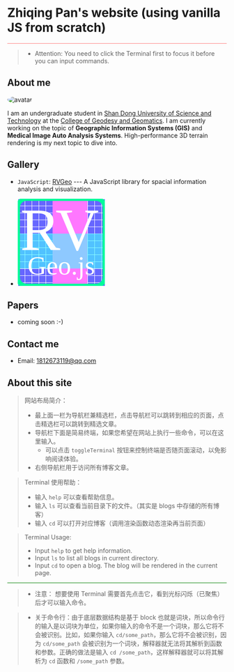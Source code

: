 # Zhiqing Pan's website (using vanilla JS from scratch)

<div class="colorbox" style="
    width: 100%;
    height: 1px;
    background-color: rgba(255, 0, 0, 0.5);
">
</div>

> - Attention: You need to click the Terminal first to focus it before you can input commands.
## About me 
<img src="https://avatars.githubusercontent.com/u/82391775?v=4" width="100" height="100" alt="avatar" style="margin-right: 10px; border-radius: 50%;">

I am an undergraduate student in [Shan Dong University of Science and Technology](https://en.sdust.edu.cn) at the [College of Geodesy and Geomatics](https://gc.sdust.edu.cn/). I am currently working on the topic of **Geographic Information Systems (GIS)** and **Medical Image Auto Analysis Systems**. High-performance 3D terrain rendering is my next topic to dive into.

## Gallery
* `JavaScript`: [RVGeo](https://github.com/pzq123456/RVGeo) --- A JavaScript library for spacial information analysis and visualization. 
  
- ![](imgs/logo.svg)

## Papers
- coming soon :-)

## Contact me
- Email: 1812673119@qq.com

## About this site
> 网站布局简介：
> - 最上面一栏为导航栏兼精选栏，点击导航栏可以跳转到相应的页面，点击精选栏可以跳转到精选文章。
> - 导航栏下面是简易终端，如果您希望在网站上执行一些命令，可以在这里输入。
>   - 可以点击 `toggleTerminal` 按钮来控制终端是否随页面滚动，以免影响阅读体验。
> - 右侧导航栏用于访问所有博客文章。

> Terminal 使用帮助：
> - 输入 `help` 可以查看帮助信息。
> - 输入 `ls` 可以查看当前目录下的文件。（其实是 blogs 中存储的所有博客）
> - 输入 `cd` 可以打开对应博客（调用渲染函数动态渲染再当前页面）

> Terminal Usage:
> - Input `help` to get help information.
> - Input `ls` to list all blogs in current directory.
> - Input `cd` to open a blog. The blog will be rendered in the current page.

<div class="colorbox" style="
    width: 100%;
    height: 1px;
    background-color: green;
">
</div>

> - 注意： 想要使用 Terminal 需要首先点击它，看到光标闪烁（已聚焦）后才可以输入命令。 

> - 关于命令行：由于底层数据结构是基于 block 也就是词块，所以命令行的输入是以词块为单位，如果你输入的命令不是一个词块，那么它将不会被识别。比如，如果你输入 `cd/some_path`，那么它将不会被识别，因为 `cd/some_path` 会被识别为一个词块，解释器就无法将其解析到函数和参数。正确的做法是输入 `cd /some_path`，这样解释器就可以将其解析为 `cd` 函数和 `/some_path` 参数。